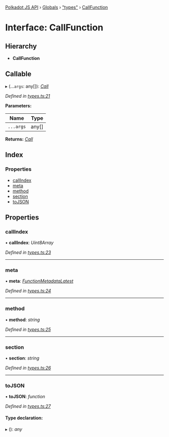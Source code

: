 [Polkadot JS API](../README.md) › [Globals](../globals.md) › ["types"](../modules/_types_.md) › [CallFunction](_types_.callfunction.md)

# Interface: CallFunction

## Hierarchy

* **CallFunction**

## Callable

▸ (...`args`: any[]): *[Call](../classes/_primitive_generic_call_.call.md)*

*Defined in [types.ts:21](https://github.com/polkadot-js/api/blob/74e20864a6/packages/types/src/types.ts#L21)*

**Parameters:**

Name | Type |
------ | ------ |
`...args` | any[] |

**Returns:** *[Call](../classes/_primitive_generic_call_.call.md)*

## Index

### Properties

* [callIndex](_types_.callfunction.md#callindex)
* [meta](_types_.callfunction.md#meta)
* [method](_types_.callfunction.md#method)
* [section](_types_.callfunction.md#section)
* [toJSON](_types_.callfunction.md#tojson)

## Properties

###  callIndex

• **callIndex**: *Uint8Array*

*Defined in [types.ts:23](https://github.com/polkadot-js/api/blob/74e20864a6/packages/types/src/types.ts#L23)*

___

###  meta

• **meta**: *[FunctionMetadataLatest](_interfaces_metadata_types_.functionmetadatalatest.md)*

*Defined in [types.ts:24](https://github.com/polkadot-js/api/blob/74e20864a6/packages/types/src/types.ts#L24)*

___

###  method

• **method**: *string*

*Defined in [types.ts:25](https://github.com/polkadot-js/api/blob/74e20864a6/packages/types/src/types.ts#L25)*

___

###  section

• **section**: *string*

*Defined in [types.ts:26](https://github.com/polkadot-js/api/blob/74e20864a6/packages/types/src/types.ts#L26)*

___

###  toJSON

• **toJSON**: *function*

*Defined in [types.ts:27](https://github.com/polkadot-js/api/blob/74e20864a6/packages/types/src/types.ts#L27)*

#### Type declaration:

▸ (): *any*
